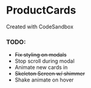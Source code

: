 # ProductCards
Created with CodeSandbox

### TODO:
* ~~Fix styling on modals~~
* Stop scroll during modal
* Animate new cards in
* ~~Skeleton Screen w/ shimmer~~
* Shake animate on hover
